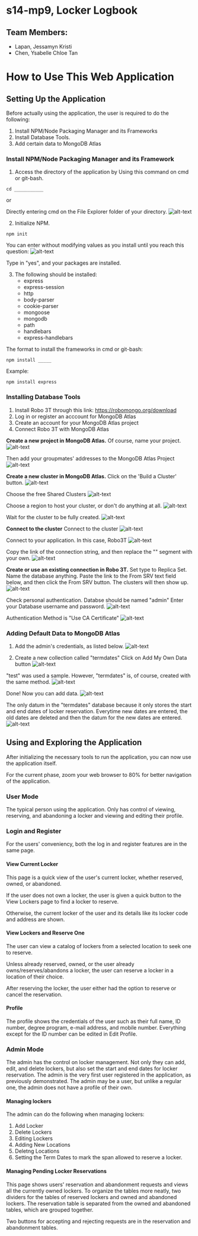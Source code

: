 # s14-mp9, Locker Logbook
## Team Members:
* Lapan, Jessamyn Kristi
* Chen, Ysabelle Chloe Tan

# How to Use This Web Application

## Setting Up the Application
Before actually using the application, the user is required to do the following:
1. Install NPM/Node Packaging Manager and its Frameworks
2. Install Database Tools.
3. Add certain data to MongoDB Atlas

### Install NPM/Node Packaging Manager and its Framework
1. Access the directory of the application by
Using this command on cmd or git-bash.
```
cd ___________
```

or


Directly entering cmd on the File Explorer folder of your directory.
![alt-text](https://github.com/unisse-courses/s14-mp9/blob/master/readme-images/cmd.png)

2. Initialize NPM.
```
npm init
```

You can enter without modifying values as you install until you reach this question:
![alt-text](https://github.com/unisse-courses/s14-mp9/blob/master/readme-images/cmd3.png)

Type in "yes", and your packages are installed.

3. The following should be installed:
    * express
    * express-session
    * http
    * body-parser
    * cookie-parser
    * mongoose
    * mongodb
    * path
    * handlebars
    * express-handlebars

The format to install the frameworks in cmd or git-bash:
```
npm install _____
```

Example:
```
npm install express
```

### Installing Database Tools
1. Install Robo 3T through this link: https://robomongo.org/download
2. Log in or register an acccount for MongoDB Atlas
3. Create an account for your MongoDB Atlas project
4. Connect Robo 3T with MongoDB Atlas

**Create a new project in MongoDB Atlas.**
Of course, name your project.
![alt-text](https://github.com/unisse-courses/s14-mp9/blob/master/readme-images/atlas.png)

Then add your groupmates' addresses to the MongoDB Atlas Project
![alt-text](https://github.com/unisse-courses/s14-mp9/blob/master/readme-images/atlas2.png)

**Create a new cluster in MongoDB Atlas.**
Click on the 'Build a Cluster' button.
![alt-text](https://github.com/unisse-courses/s14-mp9/blob/master/readme-images/atlas3.png)

Choose the free Shared Clusters
![alt-text](https://github.com/unisse-courses/s14-mp9/blob/master/readme-images/atlas4.png)

Choose a region to host your cluster, or don't do anything at all.
![alt-text](https://github.com/unisse-courses/s14-mp9/blob/master/readme-images/atlas5.png)

Wait for the cluster to be fully created.
![alt-text](https://github.com/unisse-courses/s14-mp9/blob/master/readme-images/atlas6.png)

**Connect to the cluster**
Connect to the cluster
![alt-text](https://github.com/unisse-courses/s14-mp9/blob/master/readme-images/connect.png)

Connect to your application. In this case, Robo3T
![alt-text](https://github.com/unisse-courses/s14-mp9/blob/master/readme-images/connect2.png)

Copy the link of the connection string, and then replace the "<password>" segment with your own. 
![alt-text](https://github.com/unisse-courses/s14-mp9/blob/master/readme-images/connect3.png)

**Create or use an existing connection in Robo 3T.**
Set type to Replica Set.
Name the database anything.
Paste the link to the From SRV text field below, and then click the From SRV button. The clusters will then show up.
![alt-text](https://github.com/unisse-courses/s14-mp9/blob/master/readme-images/robo.png)

Check personal authentication.
Databse should be named "admin"
Enter your Database username and password.
![alt-text](https://github.com/unisse-courses/s14-mp9/blob/master/readme-images/robo2.png)

Authentication Method is "Use CA Certificate"
![alt-text](https://github.com/unisse-courses/s14-mp9/blob/master/readme-images/robo3.png)

### Adding Default Data to MongoDB Atlas
1. Add the admin's credentials, as listed below.
![alt-text](https://github.com/unisse-courses/s14-mp9/blob/master/readme-images/datadef.png)

2. Create a new collection called "termdates" 
Click on Add My Own Data button
![alt-text](https://github.com/unisse-courses/s14-mp9/blob/master/readme-images/atlas8.png)

"test" was used a sample. However, "termdates" is, of course, created with the same method.
![alt-text](https://github.com/unisse-courses/s14-mp9/blob/master/readme-images/atlas9.png)

Done! Now you can add data.
![alt-text](https://github.com/unisse-courses/s14-mp9/blob/master/readme-images/atlas10.png)

The only datum in the "termdates" database because it only stores the start and end dates of locker reservation. Everytime new dates are entered, the old dates are deleted and then the datum for the new dates are entered.
![alt-text](https://github.com/unisse-courses/s14-mp9/blob/master/readme-images/datadef2.png)

## Using and Exploring the Application
After initializing the necessary tools to run the application, you can now use the application itself. 

For the current phase, zoom your web browser to 80% for better navigation of the application.

### User Mode
The typical person using the application. Only has control of viewing, reserving, and abandoning a locker and viewing and editing their profile.

### Login and Register
For the users' conveniency, both the log in and register features are in the same page.

#### View Current Locker
This page is a quick view of the user's current locker, whether reserved, owned, or abandoned. 

If the user does not own a locker, the user is given a quick button to the View Lockers page to find a locker to reserve.

Otherwise, the current locker of the user and its details like its locker code and address are shown.

#### View Lockers and Reserve One
The user can view a catalog of lockers from a selected location to seek one to reserve. 

Unless already reserved, owned, or the user already owns/reserves/abandons a locker, the user can reserve a locker in a location of their choice. 

After reserving the locker, the user either had the option to reserve or cancel the reservation. 

#### Profile
The profile shows the credentials of the user such as their full name, ID number, degree program, e-mail address, and mobile number. 
Everything except for the ID number can be edited in Edit Profile. 

### Admin Mode
The admin has the control on locker management. Not only they can add, edit, and delete lockers, but also set the start and end dates for locker reservation. The admin is the very first user registered in the application, as previously demonstrated.
The admin may be a user, but unlike a regular one, the admin does not have a profile of their own.

#### Managing lockers
The admin can do the following when managing lockers:
1. Add Locker
2. Delete Lockers
3. Editing Lockers
4. Adding New Locations
5. Deletng Locations
6. Setting the Term Dates to mark the span allowed to reserve a locker.

#### Managing Pending Locker Reservations
This page shows users' reservation and abandonment requests and views all the currently owned lockers. To organize the tables more neatly, two dividers for the tables of reserved lockers and owned and abandoned lockers. The reservation table is separated from the owned and abandoned tables, which are grouped together.

Two buttons for accepting and rejecting requests are in the reservation and abandonment tables.

